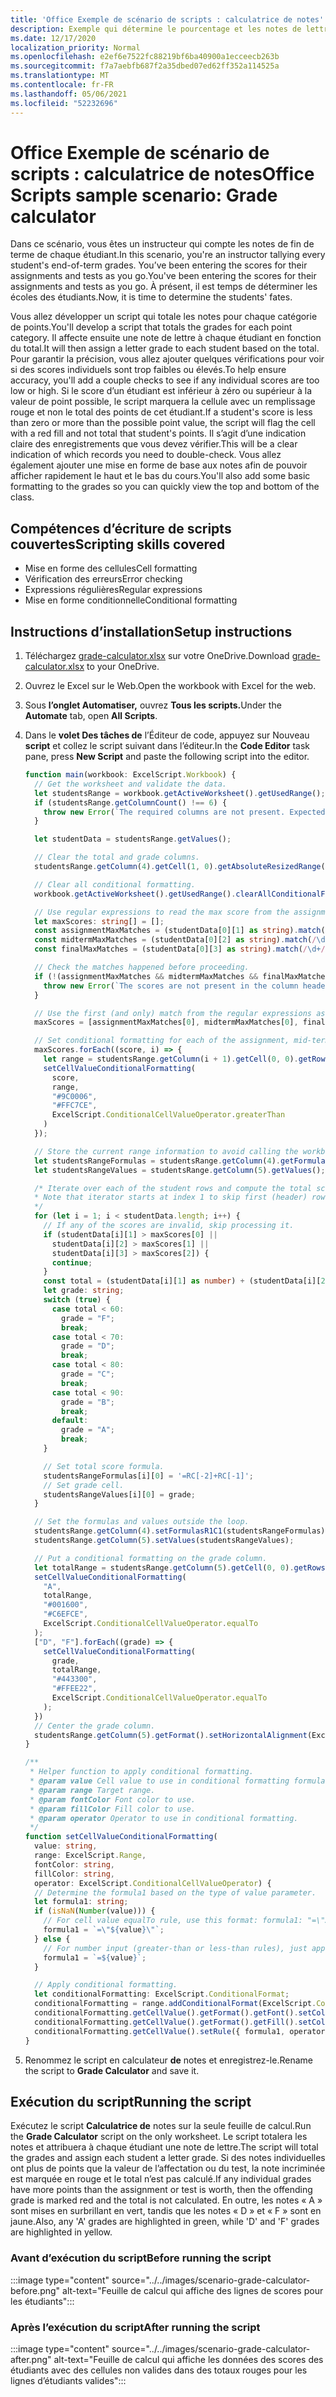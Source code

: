 ```yaml
---
title: 'Office Exemple de scénario de scripts : calculatrice de notes'
description: Exemple qui détermine le pourcentage et les notes de lettre d’une classe d’étudiants.
ms.date: 12/17/2020
localization_priority: Normal
ms.openlocfilehash: e2ef6e7522fc88219bf6ba40900a1ecceecb263b
ms.sourcegitcommit: f7a7aebfb687f2a35dbed07ed62ff352a114525a
ms.translationtype: MT
ms.contentlocale: fr-FR
ms.lasthandoff: 05/06/2021
ms.locfileid: "52232696"
---
```

# <a name="office-scripts-sample-scenario-grade-calculator"></a><span data-ttu-id="decc0-103">Office Exemple de scénario de scripts : calculatrice de notes</span><span class="sxs-lookup"><span data-stu-id="decc0-103">Office Scripts sample scenario: Grade calculator</span></span>

<span data-ttu-id="decc0-104">Dans ce scénario, vous êtes un instructeur qui compte les notes de fin de terme de chaque étudiant.</span><span class="sxs-lookup"><span data-stu-id="decc0-104">In this scenario, you're an instructor tallying every student's end-of-term grades.</span></span> <span data-ttu-id="decc0-105">You’ve been entering the scores for their assignments and tests as you go.</span><span class="sxs-lookup"><span data-stu-id="decc0-105">You've been entering the scores for their assignments and tests as you go.</span></span> <span data-ttu-id="decc0-106">À présent, il est temps de déterminer les écoles des étudiants.</span><span class="sxs-lookup"><span data-stu-id="decc0-106">Now, it is time to determine the students' fates.</span></span>

<span data-ttu-id="decc0-107">Vous allez développer un script qui totale les notes pour chaque catégorie de points.</span><span class="sxs-lookup"><span data-stu-id="decc0-107">You'll develop a script that totals the grades for each point category.</span></span> <span data-ttu-id="decc0-108">Il affecte ensuite une note de lettre à chaque étudiant en fonction du total.</span><span class="sxs-lookup"><span data-stu-id="decc0-108">It will then assign a letter grade to each student based on the total.</span></span> <span data-ttu-id="decc0-109">Pour garantir la précision, vous allez ajouter quelques vérifications pour voir si des scores individuels sont trop faibles ou élevés.</span><span class="sxs-lookup"><span data-stu-id="decc0-109">To help ensure accuracy, you'll add a couple checks to see if any individual scores are too low or high.</span></span> <span data-ttu-id="decc0-110">Si le score d’un étudiant est inférieur à zéro ou supérieur à la valeur de point possible, le script marquera la cellule avec un remplissage rouge et non le total des points de cet étudiant.</span><span class="sxs-lookup"><span data-stu-id="decc0-110">If a student's score is less than zero or more than the possible point value, the script will flag the cell with a red fill and not total that student's points.</span></span> <span data-ttu-id="decc0-111">Il s’agit d’une indication claire des enregistrements que vous devez vérifier.</span><span class="sxs-lookup"><span data-stu-id="decc0-111">This will be a clear indication of which records you need to double-check.</span></span> <span data-ttu-id="decc0-112">Vous allez également ajouter une mise en forme de base aux notes afin de pouvoir afficher rapidement le haut et le bas du cours.</span><span class="sxs-lookup"><span data-stu-id="decc0-112">You'll also add some basic formatting to the grades so you can quickly view the top and bottom of the class.</span></span>

## <a name="scripting-skills-covered"></a><span data-ttu-id="decc0-113">Compétences d’écriture de scripts couvertes</span><span class="sxs-lookup"><span data-stu-id="decc0-113">Scripting skills covered</span></span>

- <span data-ttu-id="decc0-114">Mise en forme des cellules</span><span class="sxs-lookup"><span data-stu-id="decc0-114">Cell formatting</span></span>
- <span data-ttu-id="decc0-115">Vérification des erreurs</span><span class="sxs-lookup"><span data-stu-id="decc0-115">Error checking</span></span>
- <span data-ttu-id="decc0-116">Expressions régulières</span><span class="sxs-lookup"><span data-stu-id="decc0-116">Regular expressions</span></span>
- <span data-ttu-id="decc0-117">Mise en forme conditionnelle</span><span class="sxs-lookup"><span data-stu-id="decc0-117">Conditional formatting</span></span>

## <a name="setup-instructions"></a><span data-ttu-id="decc0-118">Instructions d’installation</span><span class="sxs-lookup"><span data-stu-id="decc0-118">Setup instructions</span></span>

1. <span data-ttu-id="decc0-119">Téléchargez <a href="grade-calculator.xlsx">grade-calculator.xlsx</a> sur votre OneDrive.</span><span class="sxs-lookup"><span data-stu-id="decc0-119">Download <a href="grade-calculator.xlsx">grade-calculator.xlsx</a> to your OneDrive.</span></span>

2. <span data-ttu-id="decc0-120">Ouvrez le Excel sur le Web.</span><span class="sxs-lookup"><span data-stu-id="decc0-120">Open the workbook with Excel for the web.</span></span>

3. <span data-ttu-id="decc0-121">Sous **l’onglet Automatiser,** ouvrez **Tous les scripts.**</span><span class="sxs-lookup"><span data-stu-id="decc0-121">Under the **Automate** tab, open **All Scripts**.</span></span>

4. <span data-ttu-id="decc0-122">Dans le **volet Des tâches de** l’Éditeur de code, appuyez sur Nouveau **script** et collez le script suivant dans l’éditeur.</span><span class="sxs-lookup"><span data-stu-id="decc0-122">In the **Code Editor** task pane, press **New Script** and paste the following script into the editor.</span></span>

    ```TypeScript
    function main(workbook: ExcelScript.Workbook) {
      // Get the worksheet and validate the data.
      let studentsRange = workbook.getActiveWorksheet().getUsedRange();
      if (studentsRange.getColumnCount() !== 6) {
        throw new Error(`The required columns are not present. Expected column headers: "Student ID | Assignment score | Mid-term | Final | Total | Grade"`);
      }

      let studentData = studentsRange.getValues();

      // Clear the total and grade columns.
      studentsRange.getColumn(4).getCell(1, 0).getAbsoluteResizedRange(studentData.length - 1, 2).clear();

      // Clear all conditional formatting.
      workbook.getActiveWorksheet().getUsedRange().clearAllConditionalFormats();

      // Use regular expressions to read the max score from the assignment, mid-term, and final scores columns.
      let maxScores: string[] = [];
      const assignmentMaxMatches = (studentData[0][1] as string).match(/\d+/);
      const midtermMaxMatches = (studentData[0][2] as string).match(/\d+/);
      const finalMaxMatches = (studentData[0][3] as string).match(/\d+/);

      // Check the matches happened before proceeding.
      if (!(assignmentMaxMatches && midtermMaxMatches && finalMaxMatches)) {
        throw new Error(`The scores are not present in the column headers. Expected format: "Assignments (n)|Mid-term (n)|Final (n)"`);
      }

      // Use the first (and only) match from the regular expressions as the max scores.
      maxScores = [assignmentMaxMatches[0], midtermMaxMatches[0], finalMaxMatches[0]];

      // Set conditional formatting for each of the assignment, mid-term, and final scores columns.
      maxScores.forEach((score, i) => {
        let range = studentsRange.getColumn(i + 1).getCell(0, 0).getRowsBelow(studentData.length - 1);
        setCellValueConditionalFormatting(
          score,
          range,
          "#9C0006",
          "#FFC7CE",
          ExcelScript.ConditionalCellValueOperator.greaterThan
        )
      });

      // Store the current range information to avoid calling the workbook in the loop.
      let studentsRangeFormulas = studentsRange.getColumn(4).getFormulasR1C1();
      let studentsRangeValues = studentsRange.getColumn(5).getValues();

      /* Iterate over each of the student rows and compute the total score and letter grade.
      * Note that iterator starts at index 1 to skip first (header) row.
      */
      for (let i = 1; i < studentData.length; i++) {
        // If any of the scores are invalid, skip processing it.
        if (studentData[i][1] > maxScores[0] ||
          studentData[i][2] > maxScores[1] ||
          studentData[i][3] > maxScores[2]) {
          continue;
        }
        const total = (studentData[i][1] as number) + (studentData[i][2] as number) + (studentData[i][3] as number);
        let grade: string;
        switch (true) {
          case total < 60:
            grade = "F";
            break;
          case total < 70:
            grade = "D";
            break;
          case total < 80:
            grade = "C";
            break;
          case total < 90:
            grade = "B";
            break;
          default:
            grade = "A";
            break;
        }
    
        // Set total score formula.
        studentsRangeFormulas[i][0] = '=RC[-2]+RC[-1]';
        // Set grade cell.
        studentsRangeValues[i][0] = grade;
      }

      // Set the formulas and values outside the loop.
      studentsRange.getColumn(4).setFormulasR1C1(studentsRangeFormulas);
      studentsRange.getColumn(5).setValues(studentsRangeValues);

      // Put a conditional formatting on the grade column.
      let totalRange = studentsRange.getColumn(5).getCell(0, 0).getRowsBelow(studentData.length - 1);
      setCellValueConditionalFormatting(
        "A",
        totalRange,
        "#001600",
        "#C6EFCE",
        ExcelScript.ConditionalCellValueOperator.equalTo
      );
      ["D", "F"].forEach((grade) => {
        setCellValueConditionalFormatting(
          grade,
          totalRange,
          "#443300",
          "#FFEE22",
          ExcelScript.ConditionalCellValueOperator.equalTo
        );
      })
      // Center the grade column.
      studentsRange.getColumn(5).getFormat().setHorizontalAlignment(ExcelScript.HorizontalAlignment.center);
    }

    /**
     * Helper function to apply conditional formatting.
     * @param value Cell value to use in conditional formatting formula1.
     * @param range Target range.
     * @param fontColor Font color to use.
     * @param fillColor Fill color to use.
     * @param operator Operator to use in conditional formatting.
     */
    function setCellValueConditionalFormatting(
      value: string,
      range: ExcelScript.Range,
      fontColor: string,
      fillColor: string,
      operator: ExcelScript.ConditionalCellValueOperator) {
      // Determine the formula1 based on the type of value parameter.
      let formula1: string;
      if (isNaN(Number(value))) {
        // For cell value equalTo rule, use this format: formula1: "=\"A\"",
        formula1 = `=\"${value}\"`;
      } else {
        // For number input (greater-than or less-than rules), just append '='.
        formula1 = `=${value}`;
      }

      // Apply conditional formatting.
      let conditionalFormatting: ExcelScript.ConditionalFormat;
      conditionalFormatting = range.addConditionalFormat(ExcelScript.ConditionalFormatType.cellValue);
      conditionalFormatting.getCellValue().getFormat().getFont().setColor(fontColor);
      conditionalFormatting.getCellValue().getFormat().getFill().setColor(fillColor);
      conditionalFormatting.getCellValue().setRule({ formula1, operator });
    }
    ```

5. <span data-ttu-id="decc0-123">Renommez le script en calculateur **de** notes et enregistrez-le.</span><span class="sxs-lookup"><span data-stu-id="decc0-123">Rename the script to **Grade Calculator** and save it.</span></span>

## <a name="running-the-script"></a><span data-ttu-id="decc0-124">Exécution du script</span><span class="sxs-lookup"><span data-stu-id="decc0-124">Running the script</span></span>

<span data-ttu-id="decc0-125">Exécutez le script **Calculatrice de** notes sur la seule feuille de calcul.</span><span class="sxs-lookup"><span data-stu-id="decc0-125">Run the **Grade Calculator** script on the only worksheet.</span></span> <span data-ttu-id="decc0-126">Le script totalera les notes et attribuera à chaque étudiant une note de lettre.</span><span class="sxs-lookup"><span data-stu-id="decc0-126">The script will total the grades and assign each student a letter grade.</span></span> <span data-ttu-id="decc0-127">Si des notes individuelles ont plus de points que la valeur de l’affectation ou du test, la note incriminée est marquée en rouge et le total n’est pas calculé.</span><span class="sxs-lookup"><span data-stu-id="decc0-127">If any individual grades have more points than the assignment or test is worth, then the offending grade is marked red and the total is not calculated.</span></span> <span data-ttu-id="decc0-128">En outre, les notes « A » sont mises en surbrillant en vert, tandis que les notes « D » et « F » sont en jaune.</span><span class="sxs-lookup"><span data-stu-id="decc0-128">Also, any 'A' grades are highlighted in green, while 'D' and 'F' grades are highlighted in yellow.</span></span>

### <a name="before-running-the-script"></a><span data-ttu-id="decc0-129">Avant d’exécution du script</span><span class="sxs-lookup"><span data-stu-id="decc0-129">Before running the script</span></span>

:::image type="content" source="../../images/scenario-grade-calculator-before.png" alt-text="Feuille de calcul qui affiche des lignes de scores pour les étudiants":::

### <a name="after-running-the-script"></a><span data-ttu-id="decc0-131">Après l’exécution du script</span><span class="sxs-lookup"><span data-stu-id="decc0-131">After running the script</span></span>

:::image type="content" source="../../images/scenario-grade-calculator-after.png" alt-text="Feuille de calcul qui affiche les données des scores des étudiants avec des cellules non valides dans des totaux rouges pour les lignes d’étudiants valides":::
